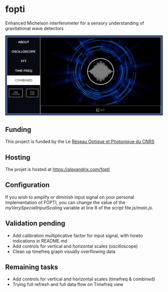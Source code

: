 # fopti
Enhanced Michelson interferometer for a sensory understanding of gravitational wave detectors

![FOPTI User Interface](img/fopti-preview.jpg?raw=true "FOPTI UI")

## Funding
This project is funded by the Le [Réseau Optique et Photonique du CNRS](https://rop.cnrs.fr/)

## Hosting
The projet is hosted at https://alexandrix.com/fopti

## Configuration
If you wish to amplify or diminish input signal on your personal implementation of FOPTI, you can change the value of the *myVerySpecialInputScaling* variable at line 8 of the script file *js/main.js*.


## Validation pending
- Add calibration multiplicative factor for input signal, with howto indications in README.md  
- Add controls for vertical and horizontal scales (oscilloscope)  
- Clean up timefreq graph visually overflowing data  

## Remaining tasks
- Add controls for vertical and horizontal scales (timefreq & combined)  
- Trying full refresh and full data flow on Timefreq view  
